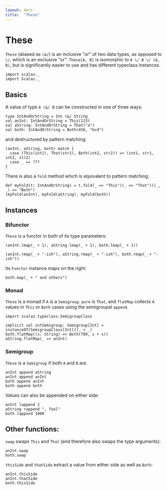 ```yaml
---
layout: docs
title:  "These"
---
```


# These

`These` (aliased as `\&/`) is an inclusive "or" of two data types, as opposed to
`\/`, which is an exclusive "or". `These[A, B]` is isomorphic to
`A \/ B \/ (A, B)`, but is significantly easier to use and has different
typeclass instances.

```tut:silent
import scalaz._
import Scalaz._
```

## Basics

A value of type `A \&/ B` can be constructed in one of three ways:

```tut
type IntAndOrString = Int \&/ String
val anInt: IntAndOrString = This(123)
val aString: IntAndOrString = That("a")
val both: IntAndOrString = Both(456, "bcd")
```

and destructured by pattern matching:

```tut
(anInt, aString, both) match {
  case (This(int1), That(str1), Both(int2, str2)) => (int1, str1, int2, str2)
  case _ => ???
}
```

There is also a `fold` method which is equivalent to pattern matching:

```tut
def myFold(t: IntAndOrString) = t.fold(_ => "This")(_ => "That")((_, _) => "Both")
(myFold(anInt), myFold(aString), myFold(both))
```

## Instances

### Bifunctor

`These` is a functor in both of its type parameters:

```tut
(anInt.lmap(_ + 1), aString.lmap(_ + 1), both.lmap(_ + 1))

(anInt.rmap(_ + "-ish"), aString.rmap(_ + "-ish"), both.rmap(_ + "-ish"))
```

Its `Functor` instance maps on the right:

```tut
both.map(_ + " and others")
```

### Monad

`These` is a monad if `A` is a `Semigroup`. `pure` is `That`, and `flatMap`
collects `A` values in `This` or `Both` cases using the semigroupal `append`.

```tut
import scalaz.typeclass.SemigroupClass

implicit val intSemigroup: Semigroup[Int] = instanceOf[SemigroupClass[Int]](_ + _)
both.flatMap((s: String) => Both(789, s + s))
aString.flatMap(_ => anInt)
```

### Semigroup

`These` is a `Semigroup` if both `A` and `B` are.

```tut
anInt append aString
anInt append anInt
both append anInt
both append both
```
Values can also be appended on either side:

```tut
anInt lappend 2
aString rappend ", fool"
both lappend 1000
```


## Other functions:

`swap` swaps `This` and `That` (and therefore also swaps the type arguments):

```tut
anInt.swap
both.swap
```

`thisSide` and `thatSide` extract a value from either side as well as `Both`:

```tut
anInt.thisSide
anInt.thatSide
both.thisSide
```
